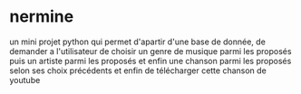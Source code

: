 # nermine
un mini projet python qui permet d'apartir d'une base de donnée, de demander a l'utilisateur de choisir un genre de musique parmi les proposés puis un artiste parmi les proposés et enfin une chanson parmi les proposés selon ses choix précédents et enfin de télécharger cette chanson de youtube
